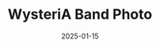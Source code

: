 ---
title: "WysteriA Band Photo"
date: "2025-01-15"
image: "/images/photos/band-photo.jpg"
description: "Official band photo for WysteriA, taken during our promotional photoshoot."
photographer: "Gothic Lens Photography"
featured: true
--- 